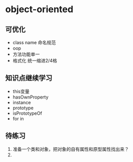 # object-oriented

## 可优化
- class name 命名规范
- oop
- 方法功能单一
- 格式化 统一缩进2/4格
  
## 知识点继续学习
- this变量
- hasOwnProperty
- instance
- prototype
- isPrototypeOf
- for in

## 待练习
1. 准备一个类和对象，把对象的自有属性和原型属性找出来？
2. 



